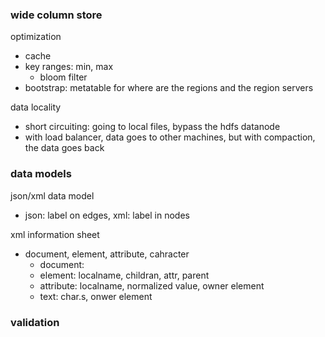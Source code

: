 ### wide column store

optimization
- cache
- key ranges: min, max
  - bloom filter
- bootstrap: metatable for where are the regions and the region servers

data locality
- short circuiting: going to local files, bypass the hdfs datanode
- with load balancer, data goes to other machines, but with compaction, the data goes back

### data models

json/xml data model
- json: label on edges, xml: label in nodes

xml information sheet
- document, element, attribute, cahracter
  - document: <metadata>
  - element: localname, childran, attr, parent
  - attribute: localname, normalized value, owner element
  - text: char.s, onwer element

### validation